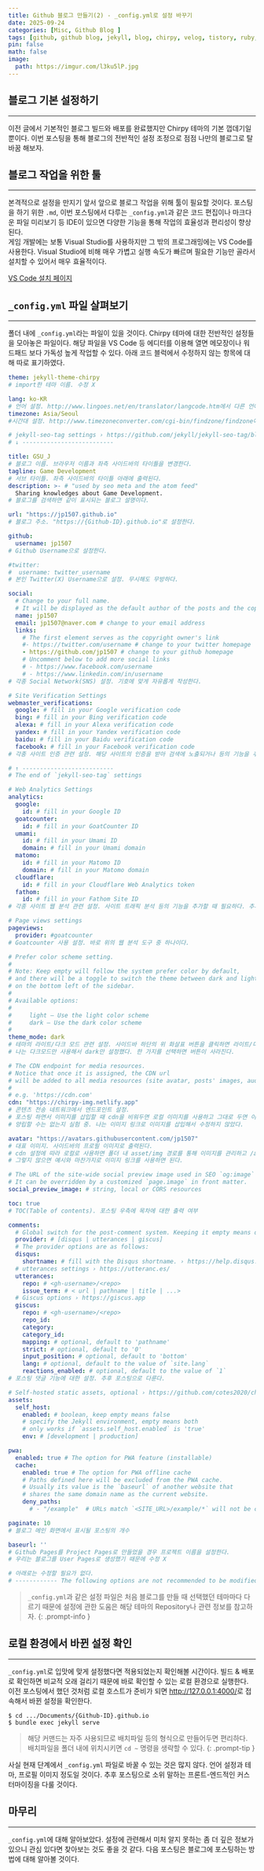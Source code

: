 ```yaml
---
title: Github 블로그 만들기(2) - _config.yml로 설정 바꾸기
date: 2025-09-24
categories: [Misc, Github Blog ]
tags: [github, github blog, jekyll, blog, chirpy, velog, tistory, ruby, github 블로그, 깃허브, 블로그, 블로그 만들기]
pin: false
math: false
image:
  path: https://imgur.com/l3ku5lP.jpg
---
```


## 블로그 기본 설정하기

---

이전 글에서 기본적인 블로그 빌드와 배포를 완료했지만 Chirpy 테마의 기본 껍데기일 뿐이다. 이번 포스팅을 통해 블로그의 전반적인 설정 조정으로 점점 나만의 블로그로 탈바꿈 해보자.  

## 블로그 작업을 위한 툴

---

본격적으로 설정을 만지기 앞서 앞으로 블로그 작업을 위해 툴이 필요할 것이다. 포스팅을 하기 위한 `.md`, 이번 포스팅에서 다루는 `_config.yml`과 같은 코드 편집이나 마크다운 파일 미리보기 등  IDE이 있으면 다양한 기능을 통해 작업의 효율성과 편리성이 향상된다.  
게임 개발에는 보통 Visual Studio를 사용하지만 그 밖의 프로그래밍에는 VS Code를 사용한다. Visual Studio에 비해 매우 가볍고 실행 속도가 빠르며 필요한 기능만 골라서 설치할 수 있어서 매우 효율적이다.

[VS Code 설치 페이지](https://code.visualstudio.com/)

## `_config.yml` 파일 살펴보기

---

폴더 내에 `_config.yml`라는 파일이 있을 것이다. Chirpy 테마에 대한 전반적인 설정들을 모아놓은 파일이다. 해당 파일을 VS Code 등 에디터를 이용해 열면 메모장이나 워드패드 보다 가독성 높게 작업할 수 있다. 아래 코드 블럭에서 수정하지 않는 항목에 대해 따로 표기하였다.

```yml
theme: jekyll-theme-chirpy
# import한 테마 이름. 수정 X

lang: ko-KR
# 언어 설정. http://www.lingoes.net/en/translator/langcode.htm에서 다른 언어 코드를 확인할 수 있다.
timezone: Asia/Seoul
#시간대 설정. http://www.timezoneconverter.com/cgi-bin/findzone/findzone에서 다른 나라의 시간대를 확인할 수 있다.

# jekyll-seo-tag settings › https://github.com/jekyll/jekyll-seo-tag/blob/master/docs/usage.md
# ↓ --------------------------

title: GSU_J                          
# 블로그 이름. 브라우저 이름과 좌측 사이드바의 타이틀을 변경한다.
tagline: Game Development
# 서브 타이틀. 좌측 사이드바의 타이틀 아래에 출력된다.
description: >- # "used by seo meta and the atom feed"
  Sharing knowledges about Game Development.
# 블로그를 검색하면 같이 표시되는 블로그 설명이다.

url: "https://jp1507.github.io"  
# 블로그 주소. "https://{Github-ID}.github.io"로 설정한다.

github:
  username: jp1507
# Github Username으로 설정한다.

#twitter:
#  username: twitter_username
# 본인 Twitter(X) Username으로 설정. 무시해도 무방하다.

social:
  # Change to your full name.
  # It will be displayed as the default author of the posts and the copyright owner in the Footer
  name: jp1507
  email: jp1507@naver.com # change to your email address
  links:
    # The first element serves as the copyright owner's link
    #- https://twitter.com/username # change to your twitter homepage
    - https://github.com/jp1507 # change to your github homepage
    # Uncomment below to add more social links
    # - https://www.facebook.com/username
    # - https://www.linkedin.com/in/username
# 각종 Social Network(SNS) 설정. 기호에 맞게 자유롭게 작성한다.

# Site Verification Settings
webmaster_verifications:
  google: # fill in your Google verification code
  bing: # fill in your Bing verification code
  alexa: # fill in your Alexa verification code
  yandex: # fill in your Yandex verification code
  baidu: # fill in your Baidu verification code
  facebook: # fill in your Facebook verification code
# 각종 사이트 인증 관련 설정. 해당 사이트의 인증을 받아 검색에 노출되거나 등의 기능을 추가할 때 필요하다. 추후 포스팅으로 다룬다.

# ↑ --------------------------
# The end of `jekyll-seo-tag` settings

# Web Analytics Settings
analytics:
  google:
    id: # fill in your Google ID
  goatcounter:
    id: # fill in your GoatCounter ID
  umami:
    id: # fill in your Umami ID
    domain: # fill in your Umami domain
  matomo:
    id: # fill in your Matomo ID
    domain: # fill in your Matomo domain
  cloudflare:
    id: # fill in your Cloudflare Web Analytics token
  fathom:
    id: # fill in your Fathom Site ID
# 각종 사이트 웹 분석 관련 설정. 사이트 트래픽 분석 등의 기능을 추가할 때 필요하다. 추후 포스팅으로 다룬다.

# Page views settings
pageviews:
  provider: #goatcounter
# Goatcounter 사용 설정. 바로 위의 웹 분석 도구 중 하나이다.

# Prefer color scheme setting.
#
# Note: Keep empty will follow the system prefer color by default,
# and there will be a toggle to switch the theme between dark and light
# on the bottom left of the sidebar.
#
# Available options:
#
#     light — Use the light color scheme
#     dark — Use the dark color scheme
#
theme_mode: dark
# 테마의 라이트/다크 모드 관련 설정. 사이드바 하단의 위 화살표 버튼을 클릭하면 라이트/다크 모드로 바꿀 수 있다. 
# 나는 다크모드만 사용해서 dark만 설정했다. 한 가지를 선택하면 버튼이 사라진다.

# The CDN endpoint for media resources.
# Notice that once it is assigned, the CDN url
# will be added to all media resources (site avatar, posts' images, audio and video files) paths starting with '/'
#
# e.g. 'https://cdn.com'
cdn: "https://chirpy-img.netlify.app"
# 콘텐츠 전송 네트워크에서 엔드포인트 설정. 
# 포스팅 하면서 이미지를 삽입할 때 cdn을 비워두면 로컬 이미지를 사용하고 그대로 두면 이미지 링크를 이용해 삽입할 수 있다. 
# 양립할 수는 없는지 실험 중. 나는 이미지 링크로 이미지를 삽입해서 수정하지 않았다.

avatar: "https://avatars.githubusercontent.com/jp1507"
# 대표 이미지. 사이드바의 프로필 이미지로 출력된다. 
# cdn 설정에 따라 로컬로 사용하면 폴더 내 asset/img 경로를 통해 이미지를 관리하고 /assets/img/{img-name}.png로 사용한다.
# 그렇지 않으면 예시와 마찬가지로 이미지 링크를 사용하면 된다.

# The URL of the site-wide social preview image used in SEO `og:image` meta tag.
# It can be overridden by a customized `page.image` in front matter.
social_preview_image: # string, local or CORS resources

toc: true
# TOC(Table of contents). 포스팅 우측에 목차에 대한 출력 여부

comments:
  # Global switch for the post-comment system. Keeping it empty means disabled.
  provider: # [disqus | utterances | giscus]
  # The provider options are as follows:
  disqus:
    shortname: # fill with the Disqus shortname. › https://help.disqus.com/en/articles/1717111-what-s-a-shortname
  # utterances settings › https://utteranc.es/
  utterances:
    repo: # <gh-username>/<repo>
    issue_term: # < url | pathname | title | ...>
  # Giscus options › https://giscus.app
  giscus:
    repo: # <gh-username>/<repo>
    repo_id:
    category:
    category_id:
    mapping: # optional, default to 'pathname'
    strict: # optional, default to '0'
    input_position: # optional, default to 'bottom'
    lang: # optional, default to the value of `site.lang`
    reactions_enabled: # optional, default to the value of `1`
# 포스팅 댓글 기능에 대한 설정. 추후 포스팅으로 다룬다.

# Self-hosted static assets, optional › https://github.com/cotes2020/chirpy-static-assets
assets:
  self_host:
    enabled: # boolean, keep empty means false
    # specify the Jekyll environment, empty means both
    # only works if `assets.self_host.enabled` is 'true'
    env: # [development | production]

pwa:
  enabled: true # The option for PWA feature (installable)
  cache:
    enabled: true # The option for PWA offline cache
    # Paths defined here will be excluded from the PWA cache.
    # Usually its value is the `baseurl` of another website that
    # shares the same domain name as the current website.
    deny_paths:
      # - "/example"  # URLs match `<SITE_URL>/example/*` will not be cached by the PWA

paginate: 10
# 블로그 메인 화면에서 표시될 포스팅의 개수

baseurl: ''
# Github Pages를 Project Pages로 만들었을 경우 프로젝트 이름을 설정한다. 
# 우리는 블로그를 User Pages로 생성했기 때문에 수정 X

# 아래로는 수정할 필요가 없다.
# ------------ The following options are not recommended to be modified ------------------

```

> `_config.yml`과 같은 설정 파일은 처음 블로그를 만들 때 선택했던 테마마다 다르기 때문에 설정에 관한 도움은 해당 테마의 Repository나 관련 정보를 참고하자.
{: .prompt-info }

## 로컬 환경에서 바뀐 설정 확인

---
`_config.yml`로 입맛에 맞게 설정했다면 적용되었는지 확인해볼 시간이다. 빌드 & 배포로 확인하면 비교적 오래 걸리기 때문에 바로 확인할 수 있는 로컬 환경으로 실행한다. 이전 포스팅에서 했던 것처럼 로컬 호스트가 준비가 되면 <http://127.0.0.1:4000/>로 접속해서 바뀐 설정을 확인한다.
```shell
$ cd .../Documents/{Github-ID}.github.io
$ bundle exec jekyll serve
```
> 해당 커맨드는 자주 사용되므로 배치파일 등의 형식으로 만들어두면 편리하다.  
> 배치파일을 폴더 내에 위치시키면 `cd ~` 명령을 생략할 수 있다.
{: .prompt-tip }

사실 현재 단계에서 `_config.yml` 파일로 바꿀 수 있는 것은 많지 않다. 언어 설정과 테마, 프로필 이미지 정도일 것이다. 추후 포스팅으로 소위 말하는 프론트-엔드적인 커스터마이징을 다룰 것이다.

## 마무리

---
`_config.yml`에 대해 알아보았다. 설정에 관련해서 미처 알지 못하는 좀 더 깊은 정보가 있으니 관심 있다면 찾아보는 것도 좋을 것 같다. 다음 포스팅은 블로그에 포스팅하는 방법에 대해 알아볼 것이다.
